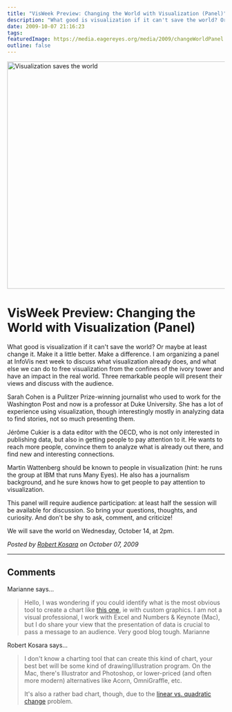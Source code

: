 ```yaml
---
title: "VisWeek Preview: Changing the World with Visualization (Panel)"
description: "What good is visualization if it can't save the world? Or maybe at least change it. Make it a little better. Make a difference. I am organizing a panel at InfoVis next week to discuss what visualization already does, and what else we can do to free visualization from the confines of the ivory tower and have an impact in the real world. Three remarkable people will present their views and discuss with the audience."
date: 2009-10-07 21:16:23
tags: 
featuredImage: https://media.eagereyes.org/media/2009/changeWorldPanel.jpg
outline: false
---
```


<p><img src="https://media.eagereyes.org/media/2009/changeWorldPanel.jpg" border="0" alt="Visualization saves the world" width="560" height="527" /></p>

# VisWeek Preview: Changing the World with Visualization (Panel)

What good is visualization if it can't save the world? Or maybe at least change it. Make it a little better. Make a difference. I am organizing a panel at InfoVis next week to discuss what visualization already does, and what else we can do to free visualization from the confines of the ivory tower and have an impact in the real world. Three remarkable people will present their views and discuss with the audience.
<!--break-->
Sarah Cohen is a Pulitzer Prize-winning journalist who used to work for the Washington Post and now is a professor at Duke University. She has a lot of experience using visualization, though interestingly mostly in analyzing data to find stories, not so much presenting them.

J&eacute;r&ocirc;me Cukier is a data editor with the OECD, who is not only interested in publishing data, but also in getting people to pay attention to it. He wants to reach more people, convince them to&nbsp;analyze what is already out there, and find new and interesting connections.

Martin Wattenberg should be known to people in visualization (hint: he runs the group at IBM that runs Many Eyes). He also has a journalism background, and he sure knows how to get people to pay attention to visualization.

This panel will require audience participation: at least half the session will be available for discussion. So bring your questions, thoughts, and curiosity. And don't be shy to ask, comment, and criticize!

We will save the world on Wednesday, October 14, at 2pm.


_Posted by <a href="/about">Robert Kosara</a> on October 07, 2009_


<aside class="comments">

---
## Comments

Marianne says…
>	<p>Hello, I was wondering if you could identify what is the most obvious tool to create a chart like <a href="http://www.myclimatechange.net/UserImage/3/ArroundTheWorld/CO2PerCapita.jpg" target="_blank">this one</a>, ie with custom graphics. I am not a visual professional, I work with Excel and Numbers  &amp; Keynote (Mac), but I do share your view that the presentation of data is crucial  to pass a message to an audience. Very good blog tough. Marianne</p>

Robert Kosara says…
>	<p>I don't know a charting tool that can create this kind of chart, your best bet will be some kind of drawing/illustration program. On the Mac, there's Illustrator and Photoshop, or lower-priced (and often more modern) alternatives like Acorn, OmniGraffle, etc.</p>
>	<p>It's also a rather bad chart, though, due to the <a href="http://eagereyes.org/basics/Linear-vs-Quadratic-Change.html">linear vs. quadratic change</a> problem.</p>

</aside>

